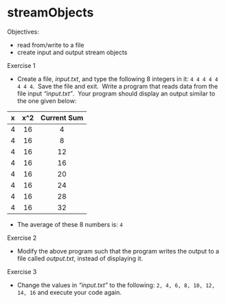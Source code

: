 # streamObjects

Objectives:

- read from/write to a file
- create input and output stream objects

Exercise 1

- Create a file, _input.txt_, and type the following 8 integers in it: `4 4 4 4 4 4 4 4`.  Save the file and exit.  Write a program that reads data from the file input _“input.txt”_.  Your program should display an output similar to the one given below:

| **x** | **x^2** | **Current Sum** |
| :---: | :-----: | :-------------: |
|   4   |   16    |        4        |
|   4   |   16    |        8        |
|   4   |   16    |       12        |
|   4   |   16    |       16        |
|   4   |   16    |       20        |
|   4   |   16    |       24        |
|   4   |   16    |       28        |
|   4   |   16    |       32        |

- The average of these 8 numbers is: `4`

Exercise 2

- Modify the above program such that the program writes the output to a file called _output.txt_, instead of displaying it.

Exercise 3

- Change the values in _“input.txt”_ to the following: `2, 4, 6, 8, 10, 12, 14, 16` and execute your code again.
